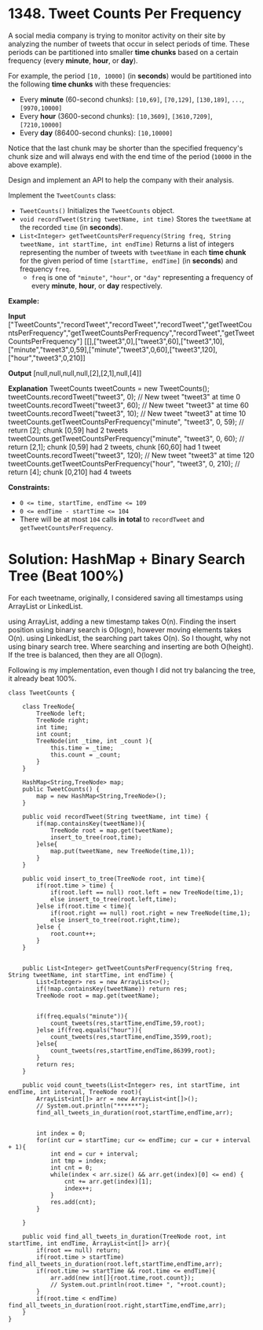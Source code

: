 # 1348. Tweet Counts Per Frequency
A social media company is trying to monitor activity on their site by analyzing the number of tweets that occur in select periods of time. These periods can be partitioned into smaller  **time chunks**  based on a certain frequency (every  **minute**,  **hour**, or  **day**).

For example, the period  `[10, 10000]`  (in  **seconds**) would be partitioned into the following  **time chunks**  with these frequencies:

-   Every  **minute**  (60-second chunks):  `[10,69]`,  `[70,129]`,  `[130,189]`,  `...`,  `[9970,10000]`
-   Every  **hour**  (3600-second chunks):  `[10,3609]`,  `[3610,7209]`,  `[7210,10000]`
-   Every  **day**  (86400-second chunks):  `[10,10000]`

Notice that the last chunk may be shorter than the specified frequency's chunk size and will always end with the end time of the period (`10000`  in the above example).

Design and implement an API to help the company with their analysis.

Implement the  `TweetCounts`  class:

-   `TweetCounts()`  Initializes the  `TweetCounts`  object.
-   `void recordTweet(String tweetName, int time)`  Stores the  `tweetName`  at the recorded  `time`  (in  **seconds**).
-   `List<Integer> getTweetCountsPerFrequency(String freq, String tweetName, int startTime, int endTime)`  Returns a list of integers representing the number of tweets with  `tweetName`  in each  **time chunk**  for the given period of time  `[startTime, endTime]`  (in  **seconds**) and frequency  `freq`.
    -   `freq`  is one of  `"minute"`,  `"hour"`, or  `"day"`  representing a frequency of every  **minute**,  **hour**, or  **day**  respectively.

**Example:**

**Input**
["TweetCounts","recordTweet","recordTweet","recordTweet","getTweetCountsPerFrequency","getTweetCountsPerFrequency","recordTweet","getTweetCountsPerFrequency"]
[[],["tweet3",0],["tweet3",60],["tweet3",10],["minute","tweet3",0,59],["minute","tweet3",0,60],["tweet3",120],["hour","tweet3",0,210]]

**Output**
[null,null,null,null,[2],[2,1],null,[4]]

**Explanation**
TweetCounts tweetCounts = new TweetCounts();
tweetCounts.recordTweet("tweet3", 0);                              // New tweet "tweet3" at time 0
tweetCounts.recordTweet("tweet3", 60);                             // New tweet "tweet3" at time 60
tweetCounts.recordTweet("tweet3", 10);                             // New tweet "tweet3" at time 10
tweetCounts.getTweetCountsPerFrequency("minute", "tweet3", 0, 59); // return [2]; chunk [0,59] had 2 tweets
tweetCounts.getTweetCountsPerFrequency("minute", "tweet3", 0, 60); // return [2,1]; chunk [0,59] had 2 tweets, chunk [60,60] had 1 tweet
tweetCounts.recordTweet("tweet3", 120);                            // New tweet "tweet3" at time 120
tweetCounts.getTweetCountsPerFrequency("hour", "tweet3", 0, 210);  // return [4]; chunk [0,210] had 4 tweets

**Constraints:**

-   `0 <= time, startTime, endTime <= 109`
-   `0 <= endTime - startTime <= 104`
-   There will be at most  `104`  calls  **in total**  to  `recordTweet`  and  `getTweetCountsPerFrequency`.


# Solution: HashMap + Binary Search Tree  (Beat 100%)
For each tweetname, originally, I considered saving all timestamps using ArrayList or LinkedList.

using ArrayList, adding a new timestamp takes O(n). Finding the insert position using binary search is O(logn), however moving elements takes O(n).
using LinkedList, the searching part takes O(n).
So I thought, why not using binary search tree. Where searching and inserting are both O(height). If the tree is balanced, then they are all O(logn).

Following is my implementation, even though I did not try balancing the tree, it already beat 100%.


```
class TweetCounts {

    class TreeNode{
        TreeNode left;
        TreeNode right;
        int time;
        int count;
        TreeNode(int _time, int _count ){
            this.time = _time;
            this.count = _count;
        }
    }
    
    HashMap<String,TreeNode> map;
    public TweetCounts() {
        map = new HashMap<String,TreeNode>();
    }
    
    public void recordTweet(String tweetName, int time) {
        if(map.containsKey(tweetName)){
            TreeNode root = map.get(tweetName);
            insert_to_tree(root,time);
        }else{
            map.put(tweetName, new TreeNode(time,1));
        }
    }
    
    public void insert_to_tree(TreeNode root, int time){
        if(root.time > time) {
            if(root.left == null) root.left = new TreeNode(time,1);
            else insert_to_tree(root.left,time);
        }else if(root.time < time){
            if(root.right == null) root.right = new TreeNode(time,1);
            else insert_to_tree(root.right,time);
        }else {
            root.count++;
        }
    }
    
    
    public List<Integer> getTweetCountsPerFrequency(String freq, String tweetName, int startTime, int endTime) {
        List<Integer> res = new ArrayList<>();
        if(!map.containsKey(tweetName)) return res;
        TreeNode root = map.get(tweetName);
        
        
        if(freq.equals("minute")){
            count_tweets(res,startTime,endTime,59,root);
        }else if(freq.equals("hour")){
            count_tweets(res,startTime,endTime,3599,root);
        }else{
            count_tweets(res,startTime,endTime,86399,root);
        }
        return res;
    }
    
    public void count_tweets(List<Integer> res, int startTime, int endTime, int interval, TreeNode root){
        ArrayList<int[]> arr = new ArrayList<int[]>();
        // System.out.println("******");
        find_all_tweets_in_duration(root,startTime,endTime,arr);
        
        
        int index = 0;
        for(int cur = startTime; cur <= endTime; cur = cur + interval + 1){
            int end = cur + interval;
            int tmp = index;
            int cnt = 0;
            while(index < arr.size() && arr.get(index)[0] <= end) {
                cnt += arr.get(index)[1];
                index++;
            }
            res.add(cnt);
        }
        
    }
    
    public void find_all_tweets_in_duration(TreeNode root, int startTime, int endTime, ArrayList<int[]> arr){
        if(root == null) return;
        if(root.time > startTime) find_all_tweets_in_duration(root.left,startTime,endTime,arr);
        if(root.time >= startTime && root.time <= endTime){
            arr.add(new int[]{root.time,root.count});
            // System.out.println(root.time+ ", "+root.count);
        }
        if(root.time < endTime) find_all_tweets_in_duration(root.right,startTime,endTime,arr);
    }
}
```
